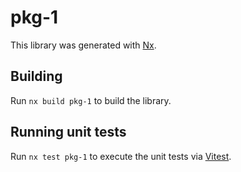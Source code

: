 # pkg-1

This library was generated with [Nx](https://nx.dev).

## Building

Run `nx build pkg-1` to build the library.

## Running unit tests

Run `nx test pkg-1` to execute the unit tests via [Vitest](https://vitest.dev/).

